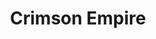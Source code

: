 --- 
title: "Crimson Empire"
publishdate: "2019-2-23T16:48:46+02:00"
src: "https://365manga.net/manga/crimson-empire"
image: "https://data.365manga.net/images/thumbnails/30459-crimson-empire.jpg"
description: " Sheila is a housemaid and exclusively serves Edvard, a prince. She also works as his security guard because of her past assassin training. She is all-purpose at work, but awkward when she is off. Although Sheila is competent at battles and operations, but she isn't good at love and establishing friendships. She, however, needs to use the various people around her to have Edvard take over the…"
---
